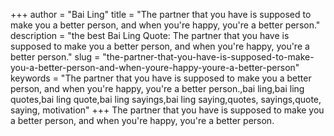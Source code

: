 +++
author = "Bai Ling"
title = "The partner that you have is supposed to make you a better person, and when you're happy, you're a better person."
description = "the best Bai Ling Quote: The partner that you have is supposed to make you a better person, and when you're happy, you're a better person."
slug = "the-partner-that-you-have-is-supposed-to-make-you-a-better-person-and-when-youre-happy-youre-a-better-person"
keywords = "The partner that you have is supposed to make you a better person, and when you're happy, you're a better person.,bai ling,bai ling quotes,bai ling quote,bai ling sayings,bai ling saying,quotes, sayings,quote, saying, motivation"
+++
The partner that you have is supposed to make you a better person, and when you're happy, you're a better person.
